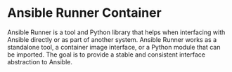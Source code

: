 # Ansible Runner Container

Ansible Runner is a tool and Python library that helps when interfacing with Ansible directly or as part of another system. Ansible Runner works as a standalone tool, a container image interface, or a Python module that can be imported. The goal is to provide a stable and consistent interface abstraction to Ansible.

